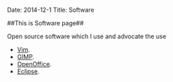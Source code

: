 Date: 2014-12-1
Title: Software

##This is Software page##

Open source software which I use and advocate the use

* [Vim](http://www.vim.org).
* [GIMP](http://www.gimp.org).
* [OpenOffice](http://www.openoffice.org).
* [Eclipse](http://www.eclipse.org).
